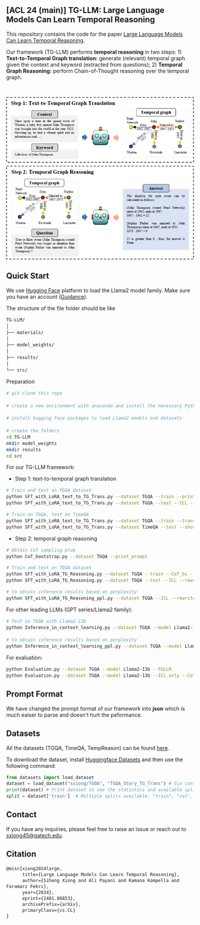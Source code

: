 ## [ACL 24 (main)] TG-LLM: Large Language Models Can Learn Temporal Reasoning

This repository contains the code for the paper [Large Language Models Can Learn Temporal Reasoning](https://arxiv.org/pdf/2401.06853.pdf).

Our framework (TG-LLM) performs **temporal reasoning** in two steps: 1) **Text-to-Temporal Graph translation:** generate (relevant) temporal graph given the context and keyword (extracted from questions); 2) **Temporal Graph Reasoning:** perform Chain-of-Thought reasoning over the temporal graph.

<br>

<p align="center">
  <img src='https://raw.githubusercontent.com/xiongsiheng/TG-LLM/main/misc/Framework.png' width=550>
</p>




## Quick Start

We use [Hugging Face](https://huggingface.co/) platform to load the Llama2 model family. Make sure you have an account ([Guidance](https://huggingface.co/blog/llama2)).

The structure of the file folder should be like
```sh
TG-LLM/
│
├── materials/
│
├── model_weights/
│
├── results/
│
└── src/
```

Preparation
```sh
# git clone this repo

# create a new environment with anaconda and install the necessary Python packages

# install hugging face packages to load Llama2 models and datasets

# create the folders
cd TG-LLM
mkdir model_weights
mkdir results
cd src
```

For our TG-LLM framework:

- Step 1: text-to-temporal graph translation

```sh
# Train and test on TGQA dataset
python SFT_with_LoRA_text_to_TG_Trans.py --dataset TGQA --train --print_prompt
python SFT_with_LoRA_text_to_TG_Trans.py --dataset TGQA --test --ICL --rewrite --print_prompt
```
```sh
# Train on TGQA, test on TimeQA
python SFT_with_LoRA_text_to_TG_Trans.py --dataset TGQA --train --transferred_dataset TimeQA --print_prompt
python SFT_with_LoRA_text_to_TG_Trans.py --dataset TimeQA --test --shorten_story --ICL --rewrite --print_prompt
```

- Step 2: temporal graph reasoning

```sh
# Obtain CoT sampling prob
python CoT_bootstrap.py --dataset TGQA --print_prompt
```
```sh
# Train and test on TGQA dataset
python SFT_with_LoRA_TG_Reasoning.py --dataset TGQA --train --CoT_bs --data_aug --print_prompt
python SFT_with_LoRA_TG_Reasoning.py --dataset TGQA --test --ICL --rewrite --print_prompt
```
```sh
# to obtain inference results based on perplexity
python SFT_with_LoRA_TG_Reasoning_ppl.py --dataset TGQA --ICL --rewrite --print_prompt
```

For other leading LLMs (GPT series/Llama2 family):
```sh
# Test on TGQA with Llama2-13b
python Inference_in_context_learning.py --dataset TGQA --model Llama2-13b --CoT --ICL --rewrite --print_prompt

# to obtain inference results based on perplexity
python Inference_in_context_learning_ppl.py --dataset TGQA --model Llama2-13b --CoT --ICL --rewrite --print_prompt
```

For evaluation:
```sh
python Evaluation.py --dataset TGQA --model Llama2-13b --TGLLM
python Evaluation.py --dataset TGQA --model Llama2-13b --ICL_only --CoT
```

## Prompt Format
We have changed the prompt format of our framework into **json** which is much eaiser to parse and doesn't hurt the peformance.

## Datasets

All the datasets (TGQA, TimeQA, TempReason) can be found [here](https://huggingface.co/datasets/sxiong/TGQA).

To download the dataset, install [Huggingface Datasets](https://huggingface.co/docs/datasets/quickstart) and then use the following command:

```python
from datasets import load_dataset
dataset = load_dataset("sxiong/TGQA", "TGQA_Story_TG_Trans") # Six configs available: "TGQA_Story_TG_Trans", "TGQA_TGR", "TempReason_Story_TG_Trans", "TempReason_TGR", "TimeQA_Story_TG_Trans", "TimeQA_TGR"
print(dataset) # Print dataset to see the statistics and available splits
split = dataset['train']  # Multiple splits available: "train", "val", "test"
```


## Contact
If you have any inquiries, please feel free to raise an issue or reach out to sxiong45@gatech.edu.

## Citation
```
@misc{xiong2024large,
      title={Large Language Models Can Learn Temporal Reasoning}, 
      author={Siheng Xiong and Ali Payani and Ramana Kompella and Faramarz Fekri},
      year={2024},
      eprint={2401.06853},
      archivePrefix={arXiv},
      primaryClass={cs.CL}
}
```

